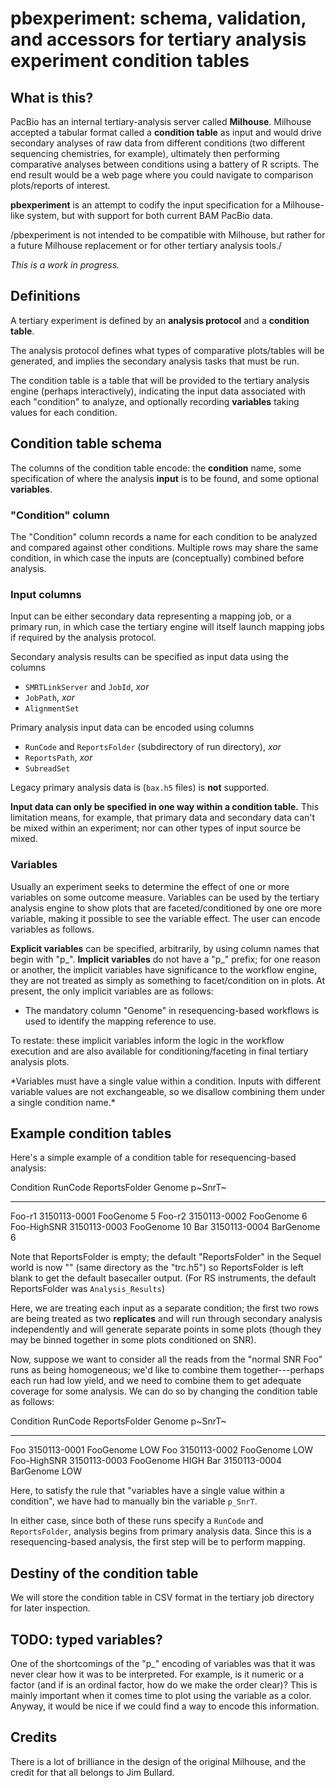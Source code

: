pbexperiment: schema, validation, and accessors for tertiary analysis experiment condition tables
=================================================================================================

What is this?
-------------

PacBio has an internal tertiary-analysis server called **Milhouse**.
Milhouse accepted a tabular format called a **condition table** as input
and would drive secondary analyses of raw data from different conditions
(two different sequencing chemistries, for example), ultimately then
performing comparative analyses between conditions using a battery of R
scripts. The end result would be a web page where you could navigate to
comparison plots/reports of interest.

**pbexperiment** is an attempt to codify the input specification for a
Milhouse-like system, but with support for both current BAM PacBio data.

/pbexperiment is not intended to be compatible with Milhouse, but rather
for a future Milhouse replacement or for other tertiary analysis tools./

*This is a work in progress.*

Definitions
-----------

A tertiary experiment is defined by an **analysis protocol** and a
**condition table**.

The analysis protocol defines what types of comparative plots/tables
will be generated, and implies the secondary analysis tasks that must be
run.

The condition table is a table that will be provided to the tertiary
analysis engine (perhaps interactively), indicating the input data
associated with each "condition" to analyze, and optionally recording
**variables** taking values for each condition.

Condition table schema
----------------------

The columns of the condition table encode: the **condition** name, some
specification of where the analysis **input** is to be found, and some
optional **variables**.

### "Condition" column

The "Condition" column records a name for each condition to be analyzed
and compared against other conditions. Multiple rows may share the same
condition, in which case the inputs are (conceptually) combined before
analysis.

### Input columns

Input can be either secondary data representing a mapping job, or a
primary run, in which case the tertiary engine will itself launch
mapping jobs if required by the analysis protocol.

Secondary analysis results can be specified as input data using the
columns

-   `SMRTLinkServer` and `JobId`, *xor*
-   `JobPath`, *xor*
-   `AlignmentSet`

Primary analysis input data can be encoded using columns

-   `RunCode` and `ReportsFolder` (subdirectory of run directory), *xor*
-   `ReportsPath`, *xor*
-   `SubreadSet`

Legacy primary analysis data is (`bax.h5` files) is **not** supported.

**Input data can only be specified in one way within a condition
table.** This limitation means, for example, that primary data and
secondary data can't be mixed within an experiment; nor can other types
of input source be mixed.

### Variables

Usually an experiment seeks to determine the effect of one or more
variables on some outcome measure. Variables can be used by the tertiary
analysis engine to show plots that are faceted/conditioned by one ore
more variable, making it possible to see the variable effect. The user
can encode variables as follows.

**Explicit variables** can be specified, arbitrarily, by using column
names that begin with "p\_". **Implicit variables** do not have a "p\_"
prefix; for one reason or another, the implicit variables have
significance to the workflow engine, they are not treated as simply as
something to facet/condition on in plots. At present, the only implicit
variables are as follows:

-   The mandatory column "Genome" in resequencing-based workflows is
    used to identify the mapping reference to use.

To restate: these implicit variables inform the logic in the workflow
execution and are also available for conditioning/faceting in final
tertiary analysis plots.

\*Variables must have a single value within a condition. Inputs with
different variable values are not exchangeable, so we disallow combining
them under a single condition name.\*

Example condition tables
------------------------

Here's a simple example of a condition table for resequencing-based
analysis:

  Condition     RunCode        ReportsFolder   Genome      p~SnrT~
  ------------- -------------- --------------- ----------- ---------
  Foo-r1        3150113-0001                   FooGenome   5
  Foo-r2        3150113-0002                   FooGenome   6
  Foo-HighSNR   3150113-0003                   FooGenome   10
  Bar           3150113-0004                   BarGenome   6

Note that ReportsFolder is empty; the default "ReportsFolder" in the
Sequel world is now "" (same directory as the "trc.h5") so ReportsFolder
is left blank to get the default basecaller output. (For RS instruments,
the default ReportsFolder was `Analysis_Results`)

Here, we are treating each input as a separate condition; the first two
rows are being treated as two **replicates** and will run through
secondary analysis independently and will generate separate points in
some plots (though they may be binned together in some plots conditioned
on SNR).

Now, suppose we want to consider all the reads from the "normal SNR Foo"
runs as being homogeneous; we'd like to combine them together---perhaps
each run had low yield, and we need to combine them to get adequate
coverage for some analysis. We can do so by changing the condition table
as follows:

  Condition     RunCode        ReportsFolder   Genome      p~SnrT~
  ------------- -------------- --------------- ----------- ---------
  Foo           3150113-0001                   FooGenome   LOW
  Foo           3150113-0002                   FooGenome   LOW
  Foo-HighSNR   3150113-0003                   FooGenome   HIGH
  Bar           3150113-0004                   BarGenome   LOW

Here, to satisfy the rule that "variables have a single value within a
condition", we have had to manually bin the variable `p_SnrT`.

In either case, since both of these runs specify a `RunCode` and
`ReportsFolder`, analysis begins from primary analysis data. Since this
is a resequencing-based analysis, the first step will be to perform
mapping.

Destiny of the condition table
------------------------------

We will store the condition table in CSV format in the tertiary job
directory for later inspection.

TODO: typed variables?
----------------------

One of the shortcomings of the "p\_" encoding of variables was that it
was never clear how it was to be interpreted. For example, is it numeric
or a factor (and if is an ordinal factor, how do we make the order
clear)? This is mainly important when it comes time to plot using the
variable as a color. Anyway, it would be nice if we could find a way to
encode this information.

Credits
-------

There is a lot of brilliance in the design of the original Milhouse, and
the credit for that all belongs to Jim Bullard.
